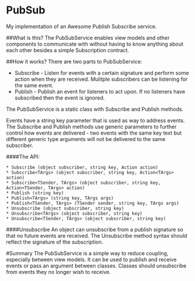 # PubSub
My implementation of an Awesome Publish Subscribe service.

##What is this?
The PubSubService enables view models and other components to communicate with without having to know anything about each other besides a simple Subscription contract.

##How it works?
There are two parts to PubSubService:
* Subscribe - Listen for events with a certain signature and perform some action when they are received. Mulitple subscribers can be listening for the same event.
* Publish - Publish an event for listeners to act upon. If no listeners have subscribed then the event is ignored.

The PubSubService is a static class with Subscribe and Publish methods.

Events have a string key parameter that is used as way to address events. The Subscribe and Publish methods use generic parameters to further control how events are delivered - two events with the same key text but different generic type arguments will not be delivered to the same subscriber.

####The API:
```cshapr
* Subscribe (object subscriber, string key, Action action)
* Subscribe<TArgs> (object subscriber, string key, Action<TArgs> action)
* Subscribe<TSender, TArgs> (object subscriber, string key, Action<TSender, TArgs> action)
* Publish (string key)
* Publish<TArgs> (string key, TArgs args)
* Publish<TSender, TArgs> (TSender sender, string key, TArgs args)
* Unsubscribe (object subscriber, string key)
* Unsubscribe<TArgs> (object subscriber, string key)
* Unsubscribe<TSender, TArgs> (object subscriber, string key)
```
####Unsubscribe
An object can unsubscribe from a publish signature so that no future events are received. The Unsubscribe method syntax should reflect the signature of the subscription.

#Summary
The PubSubService is a simple way to reduce coupling, especially between view models. It can be used to publish and receive events or pass an argument between classes. Classes should unsubscribe from events they no longer wish to receive.
